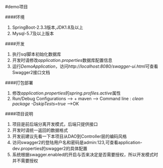 #demo项目

####环境
1. SpringBoot-2.3.3版本,JDK1.8及以上
2. Mysql-5.7及以上版本


####开发
1. 执行sql脚本初始化数据库
2. 开发时请修改*application.properties*数据库配置信息
3. 运行*DemoApplication*，访问*http://localhost:8080/swagger-ui.html*可查看Swagger2接口文档




####打包部署
1. 修改*application.properties*的*spring.profiles.active*属性
2. Run/Debug Configurations  --> + maven --> Command line : *clean package -DskipTests=true*  -->OK









####项目说明
1. 项目是前后端分离开发模式，后端只提供接口
2. 开发时请统一返回的数据格式
3. 开发前建议先看一下本项目从DAO到Controller层的编码风格
4. 访问swagger2的登陆用户名和密码是admin:123,可查看application-dev.properties的swagger2的具体配置
5. 系统根据swagger.enabled的开启与否来决定是否需要授权，所以开发模式时并不需要授权
